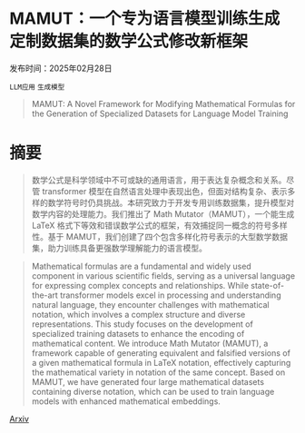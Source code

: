 # MAMUT：一个专为语言模型训练生成定制数据集的数学公式修改新框架

发布时间：2025年02月28日

`LLM应用` `生成模型`

> MAMUT: A Novel Framework for Modifying Mathematical Formulas for the Generation of Specialized Datasets for Language Model Training

# 摘要

> 数学公式是科学领域中不可或缺的通用语言，用于表达复杂概念和关系。尽管 transformer 模型在自然语言处理中表现出色，但面对结构复杂、表示多样的数学符号时仍具挑战。本研究致力于开发专用训练数据集，提升模型对数学内容的处理能力。我们推出了 Math Mutator（MAMUT），一个能生成 LaTeX 格式下等效和错误数学公式的框架，有效捕捉同一概念的符号多样性。基于 MAMUT，我们创建了四个包含多样化符号表示的大型数学数据集，助力训练具备更强数学理解能力的语言模型。

> Mathematical formulas are a fundamental and widely used component in various scientific fields, serving as a universal language for expressing complex concepts and relationships. While state-of-the-art transformer models excel in processing and understanding natural language, they encounter challenges with mathematical notation, which involves a complex structure and diverse representations. This study focuses on the development of specialized training datasets to enhance the encoding of mathematical content. We introduce Math Mutator (MAMUT), a framework capable of generating equivalent and falsified versions of a given mathematical formula in LaTeX notation, effectively capturing the mathematical variety in notation of the same concept. Based on MAMUT, we have generated four large mathematical datasets containing diverse notation, which can be used to train language models with enhanced mathematical embeddings.

[Arxiv](https://arxiv.org/abs/2502.20855)